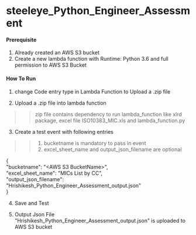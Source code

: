 # steeleye_Python_Engineer_Assessment

#### Prerequisite
1. Already created an AWS S3 bucket
2. Create a new lambda function with Runtime: Python 3.6 and full permission to AWS S3 Bucket

#### How To Run
1. change Code entry type in Lambda Function to Upload a .zip file      

2. Upload a .zip file into lambda function
>> zip file contains dependency to run lambda_function like xlrd package, excel file ISO10383_MIC.xls and lambda_function.py

3. Create a test event with following entries       
>> 1. bucketname is mandatory to pass in event         
>> 2. excel_sheet_name and output_json_filename are optional            

{         
  "bucketname": "\<AWS S3 BucketName>",            
  "excel_sheet_name": "MICs List by CC",           
  "output_json_filename": "Hrishikesh_Python_Engineer_Assessment_output.json"         
}     

4. Save and Test

5. Output Json File "Hrishikesh_Python_Engineer_Assessment_output.json" is uploaded to AWS S3 bucket
